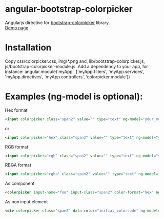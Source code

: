 angular-bootstrap-colorpicker
=============================

Angularjs directive for <a href="http://www.eyecon.ro/bootstrap-colorpicker/" target="_blank">bootstrap-colorpicker</a> library.<br />
<a href="http://web.hostdmk.net/github/colorpicker/" target="_blank">Demo page</a>

Installation
===============================
Copy css/colorpicker.css, img/*.png and, lib/bootstrap-colorpicker.js, js/bootstrap-colorpicker-module.js.
Add a dependency to your app, for instance:
angular.module('myApp', ['myApp.filters', 'myApp.services', 'myApp.directives', 'myApp.controllers', 'colorpicker.module'])

Examples (ng-model is optional):
===============================

Hex format
```html
<input colorpicker class="span2" value="" type="text" ng-model="your_model" />
```
or
```html
<input colorpicker="hex" class="span2" value="" type="text" ng-model="your_model" />
```

RGB format
```html
<input colorpicker="rgb" class="span2" value="" type="text" ng-model="your_model" />
```

RBGA format
```html
<input colorpicker="rgba" class="span2" value="" type="text" ng-model="your_model" />
```

As component
```html
<colorpicker input-name="foo" input-class="span2" color-format="hex" ng-model="componentPicker"></colorpicker>
```

As non input element
```html
<div colorpicker class="span2" data-color="initial_colorcode" ng-model="your_model"></div>
```
